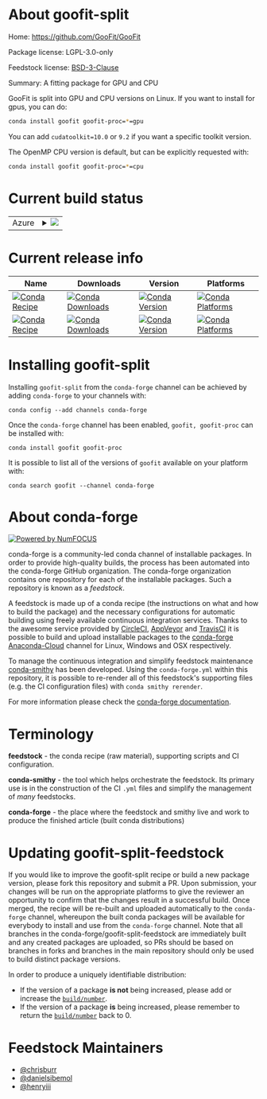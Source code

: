 About goofit-split
==================

Home: https://github.com/GooFit/GooFit

Package license: LGPL-3.0-only

Feedstock license: [BSD-3-Clause](https://github.com/conda-forge/goofit-split-feedstock/blob/master/LICENSE.txt)

Summary: A fitting package for GPU and CPU

GooFit is split into GPU and CPU versions on Linux. If you want to install for gpus, you can do:

```bash
conda install goofit goofit-proc=*=gpu
```

You can add `cudatoolkit=10.0` or `9.2` if you want a specific toolkit version.

The OpenMP CPU version is default, but can be explicitly requested with:

```bash
conda install goofit goofit-proc=*=cpu
```


Current build status
====================


<table>
    
  <tr>
    <td>Azure</td>
    <td>
      <details>
        <summary>
          <a href="https://dev.azure.com/conda-forge/feedstock-builds/_build/latest?definitionId=8944&branchName=master">
            <img src="https://dev.azure.com/conda-forge/feedstock-builds/_apis/build/status/goofit-split-feedstock?branchName=master">
          </a>
        </summary>
        <table>
          <thead><tr><th>Variant</th><th>Status</th></tr></thead>
          <tbody><tr>
              <td>linux_64_cuda_compiler_version10.0python3.6.____cpython</td>
              <td>
                <a href="https://dev.azure.com/conda-forge/feedstock-builds/_build/latest?definitionId=8944&branchName=master">
                  <img src="https://dev.azure.com/conda-forge/feedstock-builds/_apis/build/status/goofit-split-feedstock?branchName=master&jobName=linux&configuration=linux_64_cuda_compiler_version10.0python3.6.____cpython" alt="variant">
                </a>
              </td>
            </tr><tr>
              <td>linux_64_cuda_compiler_version10.0python3.7.____cpython</td>
              <td>
                <a href="https://dev.azure.com/conda-forge/feedstock-builds/_build/latest?definitionId=8944&branchName=master">
                  <img src="https://dev.azure.com/conda-forge/feedstock-builds/_apis/build/status/goofit-split-feedstock?branchName=master&jobName=linux&configuration=linux_64_cuda_compiler_version10.0python3.7.____cpython" alt="variant">
                </a>
              </td>
            </tr><tr>
              <td>linux_64_cuda_compiler_version10.0python3.8.____cpython</td>
              <td>
                <a href="https://dev.azure.com/conda-forge/feedstock-builds/_build/latest?definitionId=8944&branchName=master">
                  <img src="https://dev.azure.com/conda-forge/feedstock-builds/_apis/build/status/goofit-split-feedstock?branchName=master&jobName=linux&configuration=linux_64_cuda_compiler_version10.0python3.8.____cpython" alt="variant">
                </a>
              </td>
            </tr><tr>
              <td>linux_64_cuda_compiler_version9.2python3.6.____cpython</td>
              <td>
                <a href="https://dev.azure.com/conda-forge/feedstock-builds/_build/latest?definitionId=8944&branchName=master">
                  <img src="https://dev.azure.com/conda-forge/feedstock-builds/_apis/build/status/goofit-split-feedstock?branchName=master&jobName=linux&configuration=linux_64_cuda_compiler_version9.2python3.6.____cpython" alt="variant">
                </a>
              </td>
            </tr><tr>
              <td>linux_64_cuda_compiler_version9.2python3.7.____cpython</td>
              <td>
                <a href="https://dev.azure.com/conda-forge/feedstock-builds/_build/latest?definitionId=8944&branchName=master">
                  <img src="https://dev.azure.com/conda-forge/feedstock-builds/_apis/build/status/goofit-split-feedstock?branchName=master&jobName=linux&configuration=linux_64_cuda_compiler_version9.2python3.7.____cpython" alt="variant">
                </a>
              </td>
            </tr><tr>
              <td>linux_64_cuda_compiler_version9.2python3.8.____cpython</td>
              <td>
                <a href="https://dev.azure.com/conda-forge/feedstock-builds/_build/latest?definitionId=8944&branchName=master">
                  <img src="https://dev.azure.com/conda-forge/feedstock-builds/_apis/build/status/goofit-split-feedstock?branchName=master&jobName=linux&configuration=linux_64_cuda_compiler_version9.2python3.8.____cpython" alt="variant">
                </a>
              </td>
            </tr><tr>
              <td>linux_64_cuda_compiler_versionNonepython3.6.____cpython</td>
              <td>
                <a href="https://dev.azure.com/conda-forge/feedstock-builds/_build/latest?definitionId=8944&branchName=master">
                  <img src="https://dev.azure.com/conda-forge/feedstock-builds/_apis/build/status/goofit-split-feedstock?branchName=master&jobName=linux&configuration=linux_64_cuda_compiler_versionNonepython3.6.____cpython" alt="variant">
                </a>
              </td>
            </tr><tr>
              <td>linux_64_cuda_compiler_versionNonepython3.7.____cpython</td>
              <td>
                <a href="https://dev.azure.com/conda-forge/feedstock-builds/_build/latest?definitionId=8944&branchName=master">
                  <img src="https://dev.azure.com/conda-forge/feedstock-builds/_apis/build/status/goofit-split-feedstock?branchName=master&jobName=linux&configuration=linux_64_cuda_compiler_versionNonepython3.7.____cpython" alt="variant">
                </a>
              </td>
            </tr><tr>
              <td>linux_64_cuda_compiler_versionNonepython3.8.____cpython</td>
              <td>
                <a href="https://dev.azure.com/conda-forge/feedstock-builds/_build/latest?definitionId=8944&branchName=master">
                  <img src="https://dev.azure.com/conda-forge/feedstock-builds/_apis/build/status/goofit-split-feedstock?branchName=master&jobName=linux&configuration=linux_64_cuda_compiler_versionNonepython3.8.____cpython" alt="variant">
                </a>
              </td>
            </tr><tr>
              <td>osx_64_python3.6.____cpython</td>
              <td>
                <a href="https://dev.azure.com/conda-forge/feedstock-builds/_build/latest?definitionId=8944&branchName=master">
                  <img src="https://dev.azure.com/conda-forge/feedstock-builds/_apis/build/status/goofit-split-feedstock?branchName=master&jobName=osx&configuration=osx_64_python3.6.____cpython" alt="variant">
                </a>
              </td>
            </tr><tr>
              <td>osx_64_python3.7.____cpython</td>
              <td>
                <a href="https://dev.azure.com/conda-forge/feedstock-builds/_build/latest?definitionId=8944&branchName=master">
                  <img src="https://dev.azure.com/conda-forge/feedstock-builds/_apis/build/status/goofit-split-feedstock?branchName=master&jobName=osx&configuration=osx_64_python3.7.____cpython" alt="variant">
                </a>
              </td>
            </tr><tr>
              <td>osx_64_python3.8.____cpython</td>
              <td>
                <a href="https://dev.azure.com/conda-forge/feedstock-builds/_build/latest?definitionId=8944&branchName=master">
                  <img src="https://dev.azure.com/conda-forge/feedstock-builds/_apis/build/status/goofit-split-feedstock?branchName=master&jobName=osx&configuration=osx_64_python3.8.____cpython" alt="variant">
                </a>
              </td>
            </tr>
          </tbody>
        </table>
      </details>
    </td>
  </tr>
</table>

Current release info
====================

| Name | Downloads | Version | Platforms |
| --- | --- | --- | --- |
| [![Conda Recipe](https://img.shields.io/badge/recipe-goofit-green.svg)](https://anaconda.org/conda-forge/goofit) | [![Conda Downloads](https://img.shields.io/conda/dn/conda-forge/goofit.svg)](https://anaconda.org/conda-forge/goofit) | [![Conda Version](https://img.shields.io/conda/vn/conda-forge/goofit.svg)](https://anaconda.org/conda-forge/goofit) | [![Conda Platforms](https://img.shields.io/conda/pn/conda-forge/goofit.svg)](https://anaconda.org/conda-forge/goofit) |
| [![Conda Recipe](https://img.shields.io/badge/recipe-goofit--proc-green.svg)](https://anaconda.org/conda-forge/goofit-proc) | [![Conda Downloads](https://img.shields.io/conda/dn/conda-forge/goofit-proc.svg)](https://anaconda.org/conda-forge/goofit-proc) | [![Conda Version](https://img.shields.io/conda/vn/conda-forge/goofit-proc.svg)](https://anaconda.org/conda-forge/goofit-proc) | [![Conda Platforms](https://img.shields.io/conda/pn/conda-forge/goofit-proc.svg)](https://anaconda.org/conda-forge/goofit-proc) |

Installing goofit-split
=======================

Installing `goofit-split` from the `conda-forge` channel can be achieved by adding `conda-forge` to your channels with:

```
conda config --add channels conda-forge
```

Once the `conda-forge` channel has been enabled, `goofit, goofit-proc` can be installed with:

```
conda install goofit goofit-proc
```

It is possible to list all of the versions of `goofit` available on your platform with:

```
conda search goofit --channel conda-forge
```


About conda-forge
=================

[![Powered by NumFOCUS](https://img.shields.io/badge/powered%20by-NumFOCUS-orange.svg?style=flat&colorA=E1523D&colorB=007D8A)](http://numfocus.org)

conda-forge is a community-led conda channel of installable packages.
In order to provide high-quality builds, the process has been automated into the
conda-forge GitHub organization. The conda-forge organization contains one repository
for each of the installable packages. Such a repository is known as a *feedstock*.

A feedstock is made up of a conda recipe (the instructions on what and how to build
the package) and the necessary configurations for automatic building using freely
available continuous integration services. Thanks to the awesome service provided by
[CircleCI](https://circleci.com/), [AppVeyor](https://www.appveyor.com/)
and [TravisCI](https://travis-ci.com/) it is possible to build and upload installable
packages to the [conda-forge](https://anaconda.org/conda-forge)
[Anaconda-Cloud](https://anaconda.org/) channel for Linux, Windows and OSX respectively.

To manage the continuous integration and simplify feedstock maintenance
[conda-smithy](https://github.com/conda-forge/conda-smithy) has been developed.
Using the ``conda-forge.yml`` within this repository, it is possible to re-render all of
this feedstock's supporting files (e.g. the CI configuration files) with ``conda smithy rerender``.

For more information please check the [conda-forge documentation](https://conda-forge.org/docs/).

Terminology
===========

**feedstock** - the conda recipe (raw material), supporting scripts and CI configuration.

**conda-smithy** - the tool which helps orchestrate the feedstock.
                   Its primary use is in the construction of the CI ``.yml`` files
                   and simplify the management of *many* feedstocks.

**conda-forge** - the place where the feedstock and smithy live and work to
                  produce the finished article (built conda distributions)


Updating goofit-split-feedstock
===============================

If you would like to improve the goofit-split recipe or build a new
package version, please fork this repository and submit a PR. Upon submission,
your changes will be run on the appropriate platforms to give the reviewer an
opportunity to confirm that the changes result in a successful build. Once
merged, the recipe will be re-built and uploaded automatically to the
`conda-forge` channel, whereupon the built conda packages will be available for
everybody to install and use from the `conda-forge` channel.
Note that all branches in the conda-forge/goofit-split-feedstock are
immediately built and any created packages are uploaded, so PRs should be based
on branches in forks and branches in the main repository should only be used to
build distinct package versions.

In order to produce a uniquely identifiable distribution:
 * If the version of a package **is not** being increased, please add or increase
   the [``build/number``](https://conda.io/docs/user-guide/tasks/build-packages/define-metadata.html#build-number-and-string).
 * If the version of a package **is** being increased, please remember to return
   the [``build/number``](https://conda.io/docs/user-guide/tasks/build-packages/define-metadata.html#build-number-and-string)
   back to 0.

Feedstock Maintainers
=====================

* [@chrisburr](https://github.com/chrisburr/)
* [@danielsibemol](https://github.com/danielsibemol/)
* [@henryiii](https://github.com/henryiii/)


